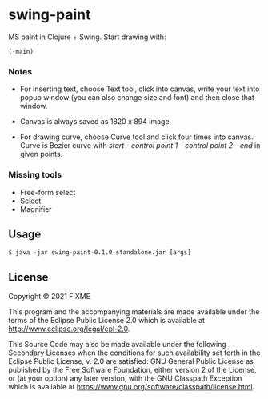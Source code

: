 # swing-paint

MS paint in Clojure + Swing. Start drawing with:

```
(-main)
```

### Notes

- For inserting text, choose Text tool, click into canvas, write your text into popup window (you can also change size and font) and then close that window.


- Canvas is always saved as 1820 x 894 image.


- For drawing curve, choose Curve tool and click four times into canvas. Curve is Bezier curve with *start - control point 1 - control point 2 - end* in given points.

### Missing tools

- Free-form select
- Select
- Magnifier

## Usage

    $ java -jar swing-paint-0.1.0-standalone.jar [args]

## License

Copyright © 2021 FIXME

This program and the accompanying materials are made available under the
terms of the Eclipse Public License 2.0 which is available at
http://www.eclipse.org/legal/epl-2.0.

This Source Code may also be made available under the following Secondary
Licenses when the conditions for such availability set forth in the Eclipse
Public License, v. 2.0 are satisfied: GNU General Public License as published by
the Free Software Foundation, either version 2 of the License, or (at your
option) any later version, with the GNU Classpath Exception which is available
at https://www.gnu.org/software/classpath/license.html.
